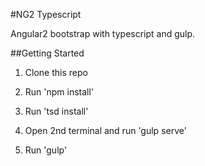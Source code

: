 #NG2 Typescript

Angular2 bootstrap with typescript and gulp.

##Getting Started

1. Clone this repo

1. Run 'npm install'

3. Run 'tsd install'

4. Open 2nd terminal and run 'gulp serve'

5. Run 'gulp'